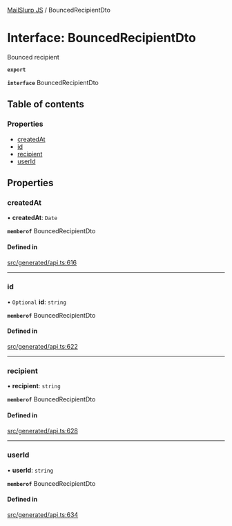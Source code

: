 [MailSlurp JS](../README.md) / BouncedRecipientDto

# Interface: BouncedRecipientDto

Bounced recipient

**`export`**

**`interface`** BouncedRecipientDto

## Table of contents

### Properties

- [createdAt](BouncedRecipientDto.md#createdat)
- [id](BouncedRecipientDto.md#id)
- [recipient](BouncedRecipientDto.md#recipient)
- [userId](BouncedRecipientDto.md#userid)

## Properties

### createdAt

• **createdAt**: `Date`

**`memberof`** BouncedRecipientDto

#### Defined in

[src/generated/api.ts:616](https://github.com/mailslurp/mailslurp-client/blob/1460b4d/src/generated/api.ts#L616)

___

### id

• `Optional` **id**: `string`

**`memberof`** BouncedRecipientDto

#### Defined in

[src/generated/api.ts:622](https://github.com/mailslurp/mailslurp-client/blob/1460b4d/src/generated/api.ts#L622)

___

### recipient

• **recipient**: `string`

**`memberof`** BouncedRecipientDto

#### Defined in

[src/generated/api.ts:628](https://github.com/mailslurp/mailslurp-client/blob/1460b4d/src/generated/api.ts#L628)

___

### userId

• **userId**: `string`

**`memberof`** BouncedRecipientDto

#### Defined in

[src/generated/api.ts:634](https://github.com/mailslurp/mailslurp-client/blob/1460b4d/src/generated/api.ts#L634)

